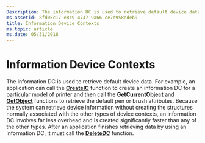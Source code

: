 ```yaml
---
Description: The information DC is used to retrieve default device data.
ms.assetid: 8fd05c17-e8c9-4747-9a66-ce7d958edeb9
title: Information Device Contexts
ms.topic: article
ms.date: 05/31/2018
---
```


# Information Device Contexts

The information DC is used to retrieve default device data. For example, an application can call the [**CreateIC**](/windows/desktop/api/Wingdi/nf-wingdi-createica) function to create an information DC for a particular model of printer and then call the [**GetCurrentObject**](/windows/desktop/api/Wingdi/nf-wingdi-getcurrentobject) and [**GetObject**](/windows/desktop/api/Wingdi/nf-wingdi-getobject) functions to retrieve the default pen or brush attributes. Because the system can retrieve device information without creating the structures normally associated with the other types of device contexts, an information DC involves far less overhead and is created significantly faster than any of the other types. After an application finishes retrieving data by using an information DC, it must call the [**DeleteDC**](/windows/desktop/api/Wingdi/nf-wingdi-deletedc) function.

 

 



